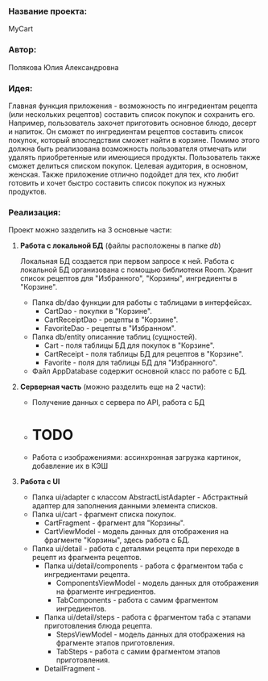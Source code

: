 ### Название проекта:
MyCart

### Автор:
Полякова Юлия Александровна

### Идея:
Главная функция приложения - возможность по ингредиентам рецепта (или нескольких рецептов) составить список покупок и сохранить его.
Например, пользователь захочет приготовить основное блюдо, десерт и напиток. Он сможет по ингредиентам рецептов составить список покупок, который впоследствии сможет найти в корзине.
Помимо этого должна быть реализована возможность пользователя отмечать или удалять приобретенные или имеющиеся продукты.
Пользователь также сможет делиться списком покупок.
Целевая аудитория, в основном, женская. Также приложение отлично подойдет для тех, кто любит готовить и хочет быстро составить список покупок из нужных продуктов.

### Реализация:
Проект можно зазделить на 3 основные части:

1. **Работа с локальной БД** (файлы расположены в папке *db*)

   Локальная БД создается при первом запросе к ней.
   Работа с локальной БД организована с помощью библиотеки Room.
   Хранит список рецептов для "Избранного", "Корзины", ингредиенты в "Корзине".
   
   - Папка db/dao функции для работы с таблицами в интерфейсах.
       - CartDao - покупки в "Корзине".
       - CartReceiptDao - рецепты в "Корзине".
       - FavoriteDao - рецепты в "Избранном".
   - Папка db/entity описанние таблиц (сущностей).
       - Cart - поля таблицы БД для покупок в "Корзине".
       - CartReceipt - поля таблицы БД для рецептов в "Корзине".
       - Favorite - поля для таблицы БД для "Избранного".
   - Файл AppDatabase содержит основной класс по работе с БД. 

2. **Серверная часть** (можно разделить еще на 2 части):

    - Получение данных с сервера по API, работа с БД
    - # TODO
    - Работа с изображениями: ассинхронная загрузка картинок, добавление их в КЭШ

3. **Работа с UI**
    - Папка ui/adapter с классом AbstractListAdapter - Абстрактный адаптер для заполнения данными элемента списков.
    - Папка ui/cart - фрагмент списка покупок.
        - CartFragment - фрагмент для "Корзины".
        - CartViewModel - модель данных для отображения на фрагменте "Корзины", здесь работа с БД.
    - Папка ui/detail - работа с деталями рецепта при переходе в рецепт из фрагмента рецептов.
        - Папка ui/detail/components - работа с фрагментом таба с ингредиентами рецепта.
            - ComponentsViewModel - модель данных для отображения на фрагменте ингредиентов.
            - TabComponents - работа с самим фрагментом ингредиентов.
        - Папка ui/detail/steps - работа с фрагментом таба с этапами приготовления блюда рецепта.
            - StepsViewModel - модель данных для отображения на фрагменте этапов приготовления.
            - TabSteps - работа с самим фрагментом этапов приготовления.
        - DetailFragment - 